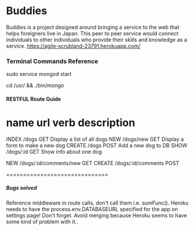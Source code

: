 # Buddies
Buddies is a project designed around bringing a service to the web that helps foreigners live in Japan. This peer to peer service would connect individuals to other individuals who provide their skills and knowledge as a service.
https://agile-scrubland-23791.herokuapp.com/

### Terminal Commands Reference
sudo service mongod start

cd /usr/ && ./bin/mongo


#### RESTFUL Route Guide

name			url					verb		description
===========================================
INDEX			/dogs				GET			Display a list of all dogs
NEW				/dogs/new		GET			Display a form to make a new dog
CREATE 		/dogs				POST		Add a new dog to DB
SHOW			/dogs/:id		GET			Show info about one dog

NEW				/dogs/:id/comments/new		GET
CREATE		/dogs/:id/comments				POST

==============================
##### Bugs solved

Reference middleware in route calls, don't call them i.e. sumFunc().
Heroku needs to have the process.env.DATABASEURL specified for the app on settings page! Don't forget.
Avoid merging because Heroku seems to have some kind of problem with it..